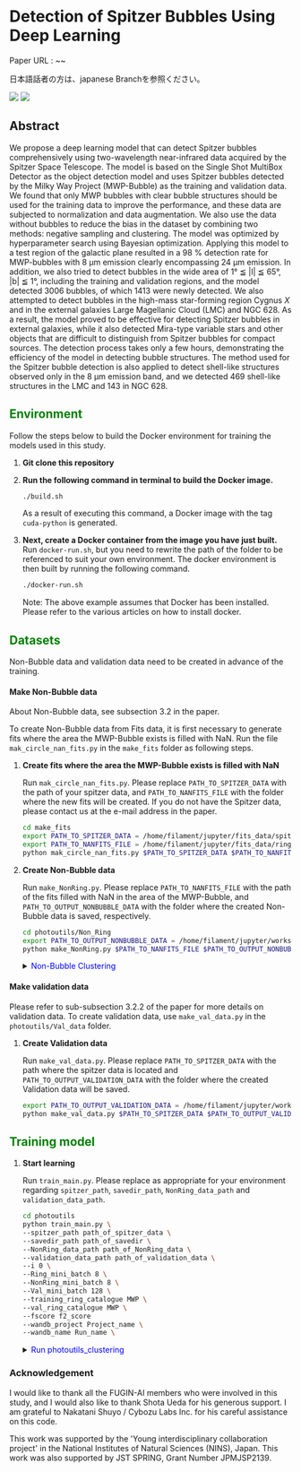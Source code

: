 # Detection of Spitzer Bubbles Using Deep Learning

Paper URL : ~~

日本語話者の方は、japanese Branchを参照ください。

<p style="display: inline">
  <!-- バックエンドの言語一覧 -->
  <img src="https://img.shields.io/badge/-Python-F2C63C.svg?logo=python&style=for-the-badge">
  <!-- インフラ一覧 -->
  <img src="https://img.shields.io/badge/-Docker-1488C6.svg?logo=docker&style=for-the-badge">
</p>

## Abstract

We propose a deep learning model that can detect Spitzer bubbles comprehensively using two-wavelength near-infrared data acquired by the Spitzer Space Telescope. The model is based on the Single Shot MultiBox Detector as the object detection model and uses Spitzer bubbles detected by the Milky Way Project (MWP-Bubble) as the training and validation data. We found that only MWP bubbles with clear bubble structures should be used for the training data to improve the performance, and these data are subjected to normalization and data augmentation. We also use the data without bubbles to reduce the bias in the dataset by combining two methods: negative sampling and clustering. The model was optimized by hyperparameter search using Bayesian optimization. Applying this model to a test region of the galactic plane resulted in a 98 % detection rate for MWP-bubbles with 8 µm emission clearly encompassing 24 µm emission. In addition, we also tried to detect bubbles in the wide area of 1° ≦ |l| ≦ 65°, |b| ≦ 1°, including the training and validation regions, and the model detected 3006 bubbles, of which 1413 were newly detected. We also attempted to detect bubbles in the high-mass star-forming region Cygnus $X$ and in the external galaxies Large Magellanic Cloud (LMC) and NGC 628.  As a result, the model proved to be effective for detecting Spitzer bubbles in external galaxies, while it also detected Mira-type variable stars and other objects that are difficult to distinguish from Spitzer bubbles for compact sources. The detection process takes only a few hours, demonstrating the efficiency of the model in detecting bubble structures. The method used for the Spitzer bubble detection is also applied to detect shell-like structures observed only in the 8 µm emission band, and we detected 469 shell-like structures in the LMC and 143 in NGC 628.


## <span style="color: green; ">Environment</span>
Follow the steps below to build the Docker environment for training the models used in this study.

1. **Git clone this repository**

2. **Run the following command in terminal to build the Docker image.**

    ```bash
    ./build.sh
    ```

    As a result of executing this command, a Docker image with the tag `cuda-python` is generated.

3. **Next, create a Docker container from the image you have just built.**
    Run `docker-run.sh`, but you need to rewrite the path of the folder to be referenced to suit your own environment. The docker environment is then built by running the following command.

    ```bash
    ./docker-run.sh
    ```

    Note: The above example assumes that Docker has been installed. Please refer to the various articles on how to install docker.


## <span style="color: green; ">Datasets</span>

Non-Bubble data and validation data need to be created in advance of the training.

#### Make Non-Bubble data
About Non-Bubble data, see subsection 3.2 in the paper.

To create Non-Bubble data from Fits data, it is first necessary to generate fits where the area the MWP-Bubble exists is filled with NaN. Run the file `mak_circle_nan_fits.py` in the `make_fits` folder as following steps.

1. **Create fits where the area the MWP-Bubble exists is filled with NaN**

    Run `mak_circle_nan_fits.py`. Please replace `PATH_TO_SPITZER_DATA` with the path of your spitzer data, and `PATH_TO_NANFITS_FILE` with the folder where the new fits will be created. If you do not have the Spitzer data, please contact us at the e-mail address in the paper.

    ```bash
    cd make_fits
    export PATH_TO_SPITZER_DATA = /home/filament/jupyter/fits_data/spitzer_data
    export PATH_TO_NANFITS_FILE = /home/filament/jupyter/fits_data/ring_to_circle_nan_fits
    python mak_circle_nan_fits.py $PATH_TO_SPITZER_DATA $PATH_TO_NANFITS_FILE
    ```


2. **Create Non-Bubble data**

    Run `make_NonRing.py`. Please replace `PATH_TO_NANFITS_FILE` with the path of the fits filled with NaN in the area of the MWP-Bubble, and `PATH_TO_OUTPUT_NONBUBBLE_DATA` with the folder where the created Non-Bubble data is saved, respectively.

    ```bash
    cd photoutils/Non_Ring
    export PATH_TO_OUTPUT_NONBUBBLE_DATA = /home/filament/jupyter/workspace/NonRing_png
    python make_NonRing.py $PATH_TO_NANFITS_FILE $PATH_TO_OUTPUT_NONBUBBLE_DATA
    ```

    <details><summary> <span style="color: blue; ">Non-Bubble Clustering</span></summary>

    Please refer to subsection 4.3 of the paper for more details on clusterstering.
    1. **Copy the created Non-Bubble data**

        Make a copy of the Non-Bubble data created above, to ensure that the original data is not altered by clustering. If your OS is Linux, you can do this with the cp command.

        ```bash
        export PATH_TO_NONBUBBLE_DATA_COPY = /home/filament/jupyter/workspace/NonRing_png_copy
        cp -r $PATH_TO_OUTPUT_NONRING_DATA $PATH_TO_NONBUBBLE_DATA_COPY
        ```

    2. **Non-Bubble clustering**

        Run `clustering.py`. Please specify in `PATH_TO_NONRING_DATA_COPY` the path of the Non-Bubble data that you have just copied.

        ```bash
        python clustering.py class_num model_version $PATH_TO_NONRING_DATA_COPY
        ```
    </details>

#### Make validation data

Please refer to sub-subsection 3.2.2 of the paper for more details on validation data. To create validation data, use `make_val_data.py` in the `photoutils/Val_data` folder.

1. **Create Validation data**

    Run `make_val_data.py`. Please replace `PATH_TO_SPITZER_DATA` with the path where the spitzer data is located and `PATH_TO_OUTPUT_VALIDATION_DATA` with the folder where the created Validation data will be saved.
    
    ```bash
    export PATH_TO_OUTPUT_VALIDATION_DATA = /home/filament/jupyter/workspace/cut_val_png
    python make_val_data.py $PATH_TO_SPITZER_DATA $PATH_TO_OUTPUT_VALIDATION_DATA
    ```


## <span style="color: green; ">Training model</span>

1. **Start learning**

    Run `train_main.py`. Please replace as appropriate for your environment regarding `spitzer_path`, `savedir_path`, `NonRing_data_path` and `validation_data_path`.

    ```bash
    cd photoutils
    python train_main.py \
    --spitzer_path path_of_spitzer_data \
    --savedir_path path_of_savedir \
    --NonRing_data_path path_of_NonRing_data \
    --validation_data_path path_of_validation_data \
    --i 0 \
    --Ring_mini_batch 8 \
    --NonRing_mini_batch 8 \
    --Val_mini_batch 128 \
    --training_ring_catalogue MWP \
    --val_ring_catalogue MWP \
    --fscore f2_score
    --wandb_project Project_name \
    --wandb_name Run_name \
    ```

    <details><summary> <span style="color: blue; ">Run photoutils_clustering</span></summary>

    Run `train_main.py` in the `photoutils_clustering` folder. The command options are almost the same, but there are two different options.

    1. **Run train_main.py in the `photoutils_clustering`**:
        
        Please set `class_num` to the number of classes you have clustered Non-Bubble data. Please set `NonRing_remove_class_list` to the classes with Spitzer bubble characteristics and `NonRing_aug_num` to 0 for the classes in the NonRing_remove_class_list and 1 for the others. *It does not necessarily have to be 0 or 1, increase the number as much as you want to increase it. 

        ```bash
        cd photoutils_clustering
        python train_main.py \
        --spitzer_path path_of_spitzer_data \
        --savedir_path path_of_savedir \
        --NonRing_data_path path_of_NonRing_data \
        --validation_data_path path_of_validation_data \
        --i 0 \
        --Ring_mini_batch 8 \
        --NonRing_mini_batch 8 \
        --Val_mini_batch 128 \
        --training_ring_catalogue MWP \
        --val_ring_catalogue MWP \
        --fscore f2_score
        --wandb_project Project_name \
        --wandb_name Run_name \
        --NonRing_class_num 10 \
        --NonRing_remove_class_list 5 9 \
        --NonRing_aug_num 1 1 1 1 1 0 1 1 1 0
        ```

        **Note**: Before running the command, the clustered Non-Ring must be formed.

    </details>

### Acknowledgement
I would like to thank all the FUGIN-AI members who were involved in this study, and I would also like to thank Shota Ueda for his generous support. I am grateful to Nakatani Shuyo / Cybozu Labs Inc. for his careful assistance on this code.

This work was supported by the 'Young interdisciplinary collaboration project' in the National Institutes of Natural Sciences (NINS), Japan. This work was also supported by JST SPRING, Grant Number JPMJSP2139.
